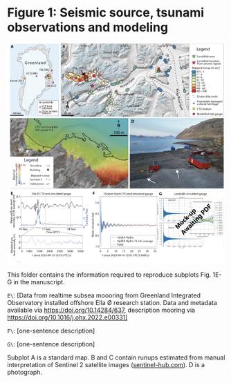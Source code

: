 # Figure 1: Seismic source, tsunami observations and modeling

![Fig1](f1.png)

This folder contains the information required to reproduce subplots Fig. 1E-G in the manuscript.

`E\`: [Data from realtime subsea moooring from Greenland Integrated Observatory installed offshore Ella Ø research station. Data and metadata available via https://doi.org/10.14284/637, description mooring via https://doi.org/10.1016/j.ohx.2022.e00331]

`F\`: [one-sentence description]

`G\`: [one-sentence description]

Subplot A is a standard map. B and C contain runups estimated from manual interpretation of Sentinel 2 satellite images ([sentinel-hub.com](https://sentinel-hub.com)). D is a photograph.

